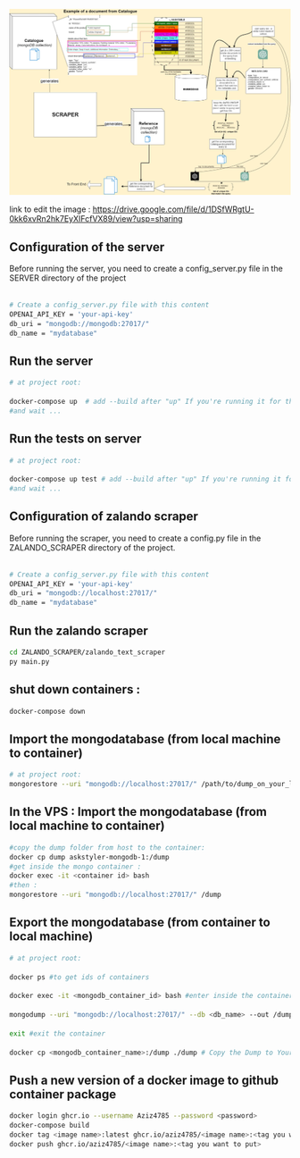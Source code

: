 
[![Big picture of the project](https://github.com/Aziz4785/stylist.ai/blob/master/bigpicture.jpg)](https://github.com/Aziz4785/stylist.ai/blob/master/bigpicture.jpg)

link to edit the image : https://drive.google.com/file/d/1DSfWRgtU-0kk6xvRn2hk7EyXIFcfVX89/view?usp=sharing

## Configuration of the server
Before running the server, you need to create a config_server.py file in the SERVER directory of the project
```bash

# Create a config_server.py file with this content
OPENAI_API_KEY = 'your-api-key'
db_uri = "mongodb://mongodb:27017/"
db_name = "mydatabase"

```
## Run the server
```bash
# at project root:

docker-compose up  # add --build after "up" If you're running it for the first time or after modifying the server code
#and wait ...
```
## Run the tests on server
```bash
# at project root:

docker-compose up test # add --build after "up" If you're running it for the first time or after modifying the test
#and wait ...
```

## Configuration of zalando scraper
Before running the scraper, you need to create a config.py file in the ZALANDO_SCRAPER directory of the project.
```bash

# Create a config_server.py file with this content
OPENAI_API_KEY = 'your-api-key'
db_uri = "mongodb://localhost:27017/"
db_name = "mydatabase"

```

## Run the zalando scraper
```bash
cd ZALANDO_SCRAPER/zalando_text_scraper
py main.py

```

## shut down containers : 
```bash
docker-compose down

```

## Import the mongodatabase (from local machine to container)
```bash
# at project root:
mongorestore --uri "mongodb://localhost:27017/" /path/to/dump_on_your_local_machine

```
## In the VPS : Import the mongodatabase (from local machine to container)
```bash
#copy the dump folder from host to the container:
docker cp dump askstyler-mongodb-1:/dump
#get inside the mongo container :
docker exec -it <container id> bash
#then :
mongorestore --uri "mongodb://localhost:27017/" /dump

```
## Export the mongodatabase (from container to local machine)
```bash
# at project root:

docker ps #to get ids of containers

docker exec -it <mongodb_container_id> bash #enter inside the container

mongodump --uri "mongodb://localhost:27017/" --db <db_name> --out /dump #create a dump of the "mydatabase" database and place it in the /dump directory inside the container.

exit #exit the container

docker cp <mongodb_container_name>:/dump ./dump # Copy the Dump to Your Host Machine
```

## Push a new version of a docker image to github container package
```bash
docker login ghcr.io --username Aziz4785 --password <password>
docker-compose build
docker tag <image name>:latest ghcr.io/aziz4785/<image name>:<tag you want to put>
docker push ghcr.io/aziz4785/<image name>:<tag you want to put>
```
